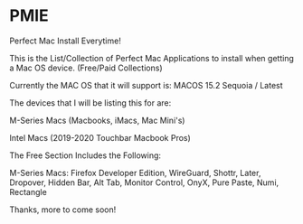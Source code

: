 # PMIE
 Perfect Mac Install Everytime!


This is the List/Collection of Perfect Mac Applications to install when getting a Mac OS device. (Free/Paid Collections)

Currently the MAC OS that it will support is: MACOS 15.2 Sequoia / Latest


The devices that I will be listing this for are:

M-Series Macs (Macbooks, iMacs, Mac Mini's)

Intel Macs (2019-2020 Touchbar Macbook Pros)



The Free Section Includes the Following:

M-Series Macs:
Firefox Developer Edition,
WireGuard,
Shottr,
Later,
Dropover,
Hidden Bar,
Alt Tab,
Monitor Control,
OnyX,
Pure Paste,
Numi,
Rectangle




Thanks, more to come soon! 
